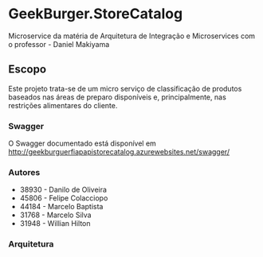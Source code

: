 # GeekBurger.StoreCatalog
Microservice da matéria de Arquitetura de Integração e Microservices com o professor - Daniel Makiyama

## Escopo
Este projeto trata-se de um micro serviço de classificação de produtos baseados nas áreas de preparo disponíveis e, principalmente, nas restrições alimentares do cliente.

### Swagger
O Swagger documentado está disponível em http://geekburguerfiapapistorecatalog.azurewebsites.net/swagger/

### Autores
* 38930 - Danilo de Oliveira
* 45806 - Felipe Colacciopo
* 44184 - Marcelo Baptista
* 31768 - Marcelo Silva
* 31948 - Willian Hilton

### Arquitetura
